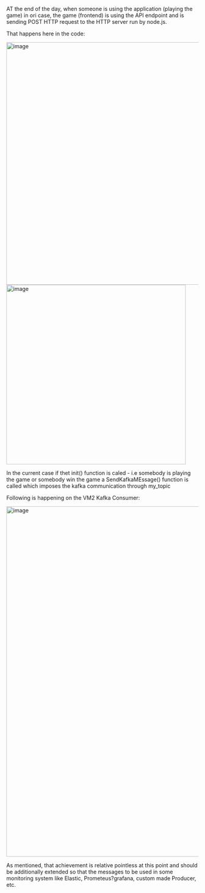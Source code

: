 AT the end of the day, 
when someone is using the application (playing the game) in ori case, the game (frontend) is using the API endpoint and is sending POST HTTP request to the HTTP server run by node.js.

That happens here in the code:




<img width="635" alt="image" src="https://github.com/KirilR/JSGameToKafkaConsumer/assets/7829757/69c97184-1a4e-4d01-8e81-cd822e6ed824">





<img width="470" alt="image" src="https://github.com/KirilR/JSGameToKafkaConsumer/assets/7829757/800c7ddd-0a84-4f24-b249-78cb29ddc67a">









In the current case if thet init() function is caled - i.e somebody is playing the game or somebody win the game a SendKafkaMEssage() function is called which imposes the kafka communication through my_topic

Following is happening on the VM2 Kafka Consumer:

<img width="917" alt="image" src="https://github.com/KirilR/JSGameToKafkaConsumer/assets/7829757/180cc93a-c098-43a3-b02a-58fb61752ef1">

As mentioned, that achievement is relative pointless at this point and should be additionally extended so that the messages to be used in some monitoring system like Elastic, Prometeus?grafana, custom made Producer, etc.


